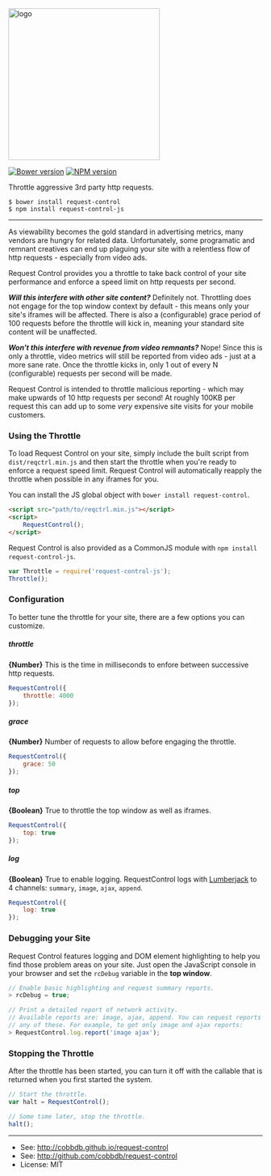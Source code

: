 <a href="https://github.com/cobbdb/request-control">
    <img alt="logo" src="http://i.imgur.com/xrtq29k.png" width="300">
</a>

[![Bower version](https://badge.fury.io/bo/request-control.svg)](http://badge.fury.io/bo/request-control) [![NPM version](https://badge.fury.io/js/request-control-js.svg)](http://badge.fury.io/js/request-control-js)

Throttle aggressive 3rd party http requests.

    $ bower install request-control
    $ npm install request-control-js

-------------
As viewability becomes the gold standard in advertising metrics, many vendors are
hungry for related data. Unfortunately, some programatic and remnant creatives
can end up plaguing your site with a relentless flow of http requests - especially
from video ads.

Request Control provides you a throttle to take back control of your site performance
and enforce a speed limit on http requests per second.

***Will this interfere with other site content?***
Definitely not. Throttling does not engage for the top window context by default - this means only your site's iframes will be affected. There is also a (configurable) grace period of 100 requests before the throttle will kick in, meaning your standard site content will be unaffected.

***Won't this interfere with revenue from video remnants?***
Nope! Since this is only a throttle, video metrics will still be reported from video ads - just at a more sane rate. Once the throttle kicks in, only 1 out of every N (configurable) requests per second will be made.

Request Control is intended to throttle malicious reporting - which may make upwards of 10 http requests per second! At roughly 100KB per request this can add up to some *very* expensive site visits for your mobile customers.

### Using the Throttle
To load Request Control on your site, simply include the built script from `dist/reqctrl.min.js` and then start the throttle when you're ready to enforce a request speed limit. Request Control will automatically reapply the throttle when possible in any iframes for you.

You can install the JS global object with `bower install request-control`.
```html
<script src="path/to/reqctrl.min.js"></script>
<script>
    RequestControl();
</script>
```

Request Control is also provided as a CommonJS module with `npm install request-control-js`.
```javascript
var Throttle = require('request-control-js');
Throttle();
```

### Configuration
To better tune the throttle for your site, there are a few options you can customize.

##### throttle
**{Number}** This is the time in milliseconds to enfore between successive http requests.
```javascript
RequestControl({
    throttle: 4000
});
```

##### grace
**{Number}** Number of requests to allow before engaging the throttle.
```javascript
RequestControl({
    grace: 50
});
```

##### top
**{Boolean}** True to throttle the top window as well as iframes.
```javascript
RequestControl({
    top: true
});
```

##### log
**{Boolean}** True to enable logging. RequestControl logs with
[Lumberjack](https://github.com/cobbdb/lumberjack) to 4
channels: `summary`, `image`, `ajax`, `append`.
```javascript
RequestControl({
    log: true
});
```

### Debugging your Site
Request Control features logging and DOM element highlighting to help you find those
problem areas on your site. Just open the JavaScript console in your browser
and set the `rcDebug` variable in the **top window**.
```javascript
// Enable basic highlighting and request summary reports.
> rcDebug = true;

// Print a detailed report of network activity.
// Available reports are: image, ajax, append. You can request reports for
// any of these. For example, to get only image and ajax reports:
> RequestControl.log.report('image ajax');
```

### Stopping the Throttle
After the throttle has been started, you can turn it off with the callable that is
returned when you first started the system.
```javascript
// Start the throttle.
var halt = RequestControl();

// Some time later, stop the throttle.
halt();
```

---------
* See: http://cobbdb.github.io/request-control
* See: http://github.com/cobbdb/request-control
* License: MIT
